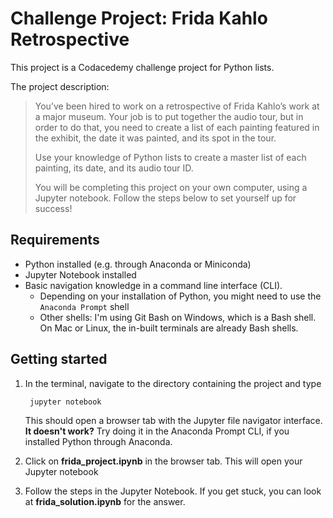 # Challenge Project: Frida Kahlo Retrospective

This project is a Codacedemy challenge project for Python lists. 

The project description:

> You’ve been hired to work on a retrospective of Frida Kahlo’s work at a major museum. Your job is to put together the audio tour, but in order to do that, you need to create a list of each painting featured in the exhibit, the date it was painted, and its spot in the tour.
> 
> Use your knowledge of Python lists to create a master list of each painting, its date, and its audio tour ID.
>
> You will be completing this project on your own computer, using a Jupyter notebook. Follow the steps below to set yourself up for success!

## Requirements
* Python installed (e.g. through Anaconda or Miniconda)
* Jupyter Notebook installed
* Basic navigation knowledge in a command line interface (CLI). 
    * Depending on your installation of Python, you might need to use the `Anaconda Prompt` shell
    * Other shells: I'm using Git Bash on Windows, which is a Bash shell. On Mac or Linux, the in-built terminals are already Bash shells.

## Getting started
1. In the terminal, navigate to the directory containing the project and type

        jupyter notebook

    This should open a browser tab with the Jupyter file navigator interface. **It doesn't work?** Try doing it in the Anaconda Prompt CLI, if you installed Python through Anaconda.

2. Click on **frida_project.ipynb** in the browser tab. This will open your Jupyter notebook
3. Follow the steps in the Jupyter Notebook. If you get stuck, you can look at **frida_solution.ipynb** for the answer.